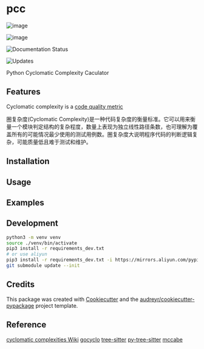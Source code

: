 # pcc

![image](https://pypi.python.org/pypi/pcc)

![image](https://travis-ci.com/nxdong/pcc)

![Documentation Status](https://pcc.readthedocs.io/en/latest/?version=latest)

![Updates](https://pyup.io/repos/github/nxdong/pcc/)

Python Cyclomatic Complexity Caculator

## Features

Cyclomatic complexity is a [code quality metric](https://en.wikipedia.org/wiki/Software_metric)

​​圈复杂度(Cyclomatic Complexity)是一种代码复杂度的衡量标准。它可以用来衡量一个模块判定结构的复杂程度，数量上表现为独立线性路径条数，也可理解为覆盖所有的可能情况最少使用的测试用例数。圈复杂度大说明程序代码的判断逻辑复杂，可能质量低且难于测试和维护。

## Installation

## Usage

## Examples

## Development

```bash
python3 -m venv venv
source ./venv/bin/activate
pip3 install -r requirements_dev.txt
# or use aliyun
pip3 install -r requirements_dev.txt -i https://mirrors.aliyun.com/pypi/simple/
git submodule update --init
```

## Credits

This package was created with
[Cookiecutter](https://github.com/audreyr/cookiecutter) and the
[audreyr/cookiecutter-pypackage](https://github.com/audreyr/cookiecutter-pypackage)
project template.

## Reference

[cyclomatic complexities Wiki](https://en.wikipedia.org/wiki/Cyclomatic_complexity)
[gocyclo](https://github.com/fzipp/gocyclo)
[tree-sitter](https://github.com/tree-sitter/tree-sitter)
[py-tree-sitter](https://github.com/tree-sitter/py-tree-sitter)
[mccabe](https://github.com/PyCQA/mccabe)
